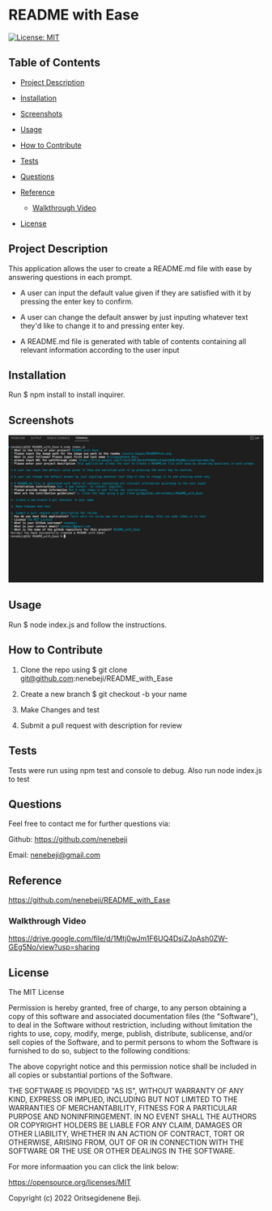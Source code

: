 # README with Ease
[![License: MIT](https://img.shields.io/badge/License-MIT-yellow.svg)](https://opensource.org/licenses/MIT)

## Table of Contents
  
- [Project Description](#project-description)
  
- [Installation](#installation)

- [Screenshots](#screenshots)
  
- [Usage](#usage)
  
- [How to Contribute](#how-to-contribute)
  
- [Tests](#test)
  
- [Questions](#questions)
  
- [Reference](#reference)

  - [Walkthrough Video](#walkthrough-video)

- [License](#license)
  
## Project Description
  
This application allows the user to create a README.md file with ease by answering questions in each prompt.
    
* A user can input the default value given if they are satisfied with it by pressing the enter key to confirm.

* A user can change the default answer by just inputing whatever text they'd like to change it to and pressing enter key.

* A README.md file is generated with table of contents containing all relevant information according to the user input
  
## Installation
  
Run  $ npm install  to install inquirer.

## Screenshots

![App Image](/assets/images/generator.png)
  
## Usage 
  
Run $ node index.js and follow the instructions.
  
## How to Contribute
  
1. Clone the repo using $ git clone git@github.com:nenebeji/README_with_Ease

2. Create a new branch $ git checkout -b your name 

3. Make Changes and test 

4. Submit a pull request with description for review
  
## Tests
  
Tests were run using npm test and console to debug. Also run node index.js to test
  
## Questions
  
Feel free to contact me for further questions via:

Github: https://github.com/nenebeji

Email: nenebeji@gmail.com
  
## Reference
  
https://github.com/nenebeji/README_with_Ease

### Walkthrough Video

https://drive.google.com/file/d/1Mtj0wJm1F6UQ4DsiZJpAsh0ZW-GEg5No/view?usp=sharing
  
## License
  
The MIT License

  
Permission is hereby granted, free of charge, to any person obtaining a copy
of this software and associated documentation files (the "Software"), to deal
in the Software without restriction, including without limitation the rights
to use, copy, modify, merge, publish, distribute, sublicense, and/or sell
copies of the Software, and to permit persons to whom the Software is
furnished to do so, subject to the following conditions:
    
The above copyright notice and this permission notice shall be included in all
copies or substantial portions of the Software.
    
THE SOFTWARE IS PROVIDED "AS IS", WITHOUT WARRANTY OF ANY KIND, EXPRESS OR
IMPLIED, INCLUDING BUT NOT LIMITED TO THE WARRANTIES OF MERCHANTABILITY,
FITNESS FOR A PARTICULAR PURPOSE AND NONINFRINGEMENT. IN NO EVENT SHALL THE
AUTHORS OR COPYRIGHT HOLDERS BE LIABLE FOR ANY CLAIM, DAMAGES OR OTHER
LIABILITY, WHETHER IN AN ACTION OF CONTRACT, TORT OR OTHERWISE, ARISING FROM,
OUT OF OR IN CONNECTION WITH THE SOFTWARE OR THE USE OR OTHER DEALINGS IN THE
SOFTWARE.

For more informaation you can click the link below:

https://opensource.org/licenses/MIT

Copyright (c) 2022 Oritsegidenene Beji.
